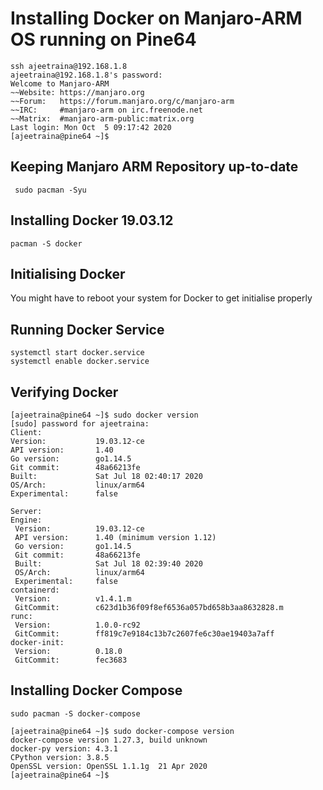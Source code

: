 # Installing Docker on Manjaro-ARM OS running on Pine64 

```
ssh ajeetraina@192.168.1.8
ajeetraina@192.168.1.8's password: 
Welcome to Manjaro-ARM
~~Website: https://manjaro.org
~~Forum:   https://forum.manjaro.org/c/manjaro-arm
~~IRC:     #manjaro-arm on irc.freenode.net
~~Matrix:  #manjaro-arm-public:matrix.org
Last login: Mon Oct  5 09:17:42 2020
[ajeetraina@pine64 ~]$ 

```

## Keeping Manjaro ARM Repository up-to-date

```
 sudo pacman -Syu
```
 
 ## Installing Docker 19.03.12
 
 ```
 pacman -S docker
 ```
 
 ## Initialising Docker
 
 You might have to reboot your system for Docker to get initialise properly
 
 ## Running Docker Service
 
 ```
 systemctl start docker.service
 systemctl enable docker.service
 ```
 
 ## Verifying Docker
 
 ```
 [ajeetraina@pine64 ~]$ sudo docker version
[sudo] password for ajeetraina: 
Client:
 Version:           19.03.12-ce
 API version:       1.40
 Go version:        go1.14.5
 Git commit:        48a66213fe
 Built:             Sat Jul 18 02:40:17 2020
 OS/Arch:           linux/arm64
 Experimental:      false

Server:
 Engine:
  Version:          19.03.12-ce
  API version:      1.40 (minimum version 1.12)
  Go version:       go1.14.5
  Git commit:       48a66213fe
  Built:            Sat Jul 18 02:39:40 2020
  OS/Arch:          linux/arm64
  Experimental:     false
 containerd:
  Version:          v1.4.1.m
  GitCommit:        c623d1b36f09f8ef6536a057bd658b3aa8632828.m
 runc:
  Version:          1.0.0-rc92
  GitCommit:        ff819c7e9184c13b7c2607fe6c30ae19403a7aff
 docker-init:
  Version:          0.18.0
  GitCommit:        fec3683
```


## Installing Docker Compose

```
sudo pacman -S docker-compose
```

```
[ajeetraina@pine64 ~]$ sudo docker-compose version
docker-compose version 1.27.3, build unknown
docker-py version: 4.3.1
CPython version: 3.8.5
OpenSSL version: OpenSSL 1.1.1g  21 Apr 2020
[ajeetraina@pine64 ~]$ 
```


 
